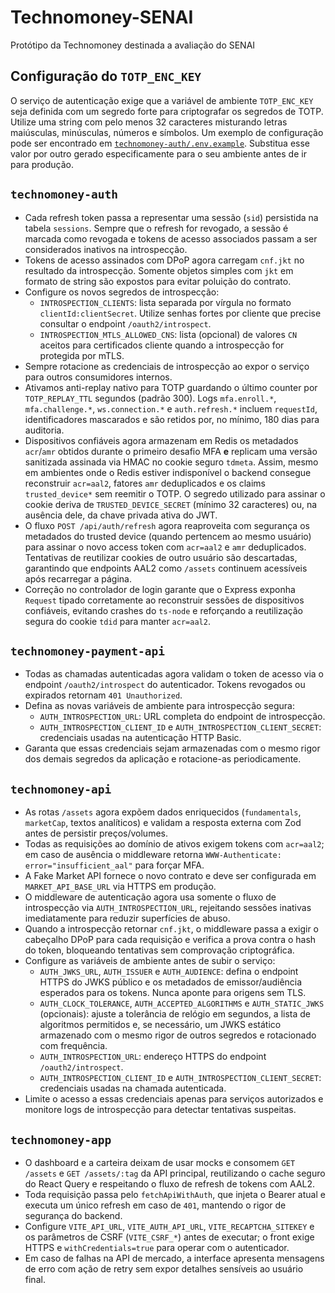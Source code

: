 # Technomoney-SENAI
Protótipo da Technomoney destinada a avaliação do SENAI

## Configuração do `TOTP_ENC_KEY`

O serviço de autenticação exige que a variável de ambiente `TOTP_ENC_KEY` seja
definida com um segredo forte para criptografar os segredos de TOTP. Utilize uma
string com pelo menos 32 caracteres misturando letras maiúsculas, minúsculas,
números e símbolos. Um exemplo de configuração pode ser encontrado em
[`technomoney-auth/.env.example`](technomoney-auth/.env.example). Substitua esse
valor por outro gerado especificamente para o seu ambiente antes de ir para
produção.

## `technomoney-auth`

- Cada refresh token passa a representar uma sessão (`sid`) persistida na tabela
  `sessions`. Sempre que o refresh for revogado, a sessão é marcada como
  revogada e tokens de acesso associados passam a ser considerados inativos na
  introspecção.
- Tokens de acesso assinados com DPoP agora carregam `cnf.jkt` no resultado da
  introspecção. Somente objetos simples com `jkt` em formato de string são
  expostos para evitar poluição do contrato.
- Configure os novos segredos de introspecção:
  - `INTROSPECTION_CLIENTS`: lista separada por vírgula no formato
    `clientId:clientSecret`. Utilize senhas fortes por cliente que precise
    consultar o endpoint `/oauth2/introspect`.
  - `INTROSPECTION_MTLS_ALLOWED_CNS`: lista (opcional) de valores `CN` aceitos
    para certificados cliente quando a introspecção for protegida por mTLS.
- Sempre rotacione as credenciais de introspecção ao expor o serviço para outros
  consumidores internos.
- Ativamos anti-replay nativo para TOTP guardando o último counter por `TOTP_REPLAY_TTL`
  segundos (padrão 300). Logs `mfa.enroll.*`, `mfa.challenge.*`, `ws.connection.*`
  e `auth.refresh.*` incluem `requestId`, identificadores mascarados e são
  retidos por, no mínimo, 180 dias para auditoria.
- Dispositivos confiáveis agora armazenam em Redis os metadados `acr`/`amr`
  obtidos durante o primeiro desafio MFA **e** replicam uma versão sanitizada
  assinada via HMAC no cookie seguro `tdmeta`. Assim, mesmo em ambientes onde o
  Redis estiver indisponível o backend consegue reconstruir `acr=aal2`, fatores
  `amr` deduplicados e os claims `trusted_device*` sem reemitir o TOTP. O segredo
  utilizado para assinar o cookie deriva de `TRUSTED_DEVICE_SECRET` (mínimo 32
  caracteres) ou, na ausência dele, da chave privada ativa do JWT.
- O fluxo `POST /api/auth/refresh` agora reaproveita com segurança os metadados
  do trusted device (quando pertencem ao mesmo usuário) para assinar o novo
  access token com `acr=aal2` e `amr` deduplicados. Tentativas de reutilizar
  cookies de outro usuário são descartadas, garantindo que endpoints AAL2 como
  `/assets` continuem acessíveis após recarregar a página.
- Correção no controlador de login garante que o Express exponha `Request`
  tipado corretamente ao reconstruir sessões de dispositivos confiáveis, evitando
  crashes do `ts-node` e reforçando a reutilização segura do cookie `tdid` para
  manter `acr=aal2`.

## `technomoney-payment-api`

- Todas as chamadas autenticadas agora validam o token de acesso via o endpoint
  `/oauth2/introspect` do autenticador. Tokens revogados ou expirados retornam
  `401 Unauthorized`.
- Defina as novas variáveis de ambiente para introspecção segura:
  - `AUTH_INTROSPECTION_URL`: URL completa do endpoint de introspecção.
  - `AUTH_INTROSPECTION_CLIENT_ID` e `AUTH_INTROSPECTION_CLIENT_SECRET`:
    credenciais usadas na autenticação HTTP Basic.
- Garanta que essas credenciais sejam armazenadas com o mesmo rigor dos demais
  segredos da aplicação e rotacione-as periodicamente.

## `technomoney-api`


- As rotas `/assets` agora expõem dados enriquecidos (`fundamentals`, `marketCap`, textos analíticos) e validam a resposta externa com Zod antes de persistir preços/volumes.
- Todas as requisições ao domínio de ativos exigem tokens com `acr=aal2`; em caso de ausência o middleware retorna `WWW-Authenticate: error="insufficient_aal"` para forçar MFA.
- A Fake Market API fornece o novo contrato e deve ser configurada em `MARKET_API_BASE_URL` via HTTPS em produção.
- O middleware de autenticação agora usa somente o fluxo de introspecção via
  `AUTH_INTROSPECTION_URL`, rejeitando sessões inativas imediatamente para
  reduzir superfícies de abuso.
- Quando a introspecção retornar `cnf.jkt`, o middleware passa a exigir o
  cabeçalho DPoP para cada requisição e verifica a prova contra o hash do token,
  bloqueando tentativas sem comprovação criptográfica.
- Configure as variáveis de ambiente antes de subir o serviço:
  - `AUTH_JWKS_URL`, `AUTH_ISSUER` e `AUTH_AUDIENCE`: defina o endpoint HTTPS
    do JWKS público e os metadados de emissor/audiência esperados para os
    tokens. Nunca aponte para origens sem TLS.
  - `AUTH_CLOCK_TOLERANCE`, `AUTH_ACCEPTED_ALGORITHMS` e `AUTH_STATIC_JWKS`
    (opcionais): ajuste a tolerância de relógio em segundos, a lista de
    algoritmos permitidos e, se necessário, um JWKS estático armazenado com o
    mesmo rigor de outros segredos e rotacionado com frequência.
  - `AUTH_INTROSPECTION_URL`: endereço HTTPS do endpoint `/oauth2/introspect`.
  - `AUTH_INTROSPECTION_CLIENT_ID` e `AUTH_INTROSPECTION_CLIENT_SECRET`:
    credenciais usadas na chamada autenticada.
- Limite o acesso a essas credenciais apenas para serviços autorizados e
  monitore logs de introspecção para detectar tentativas suspeitas.

## `technomoney-app`

- O dashboard e a carteira deixam de usar mocks e consomem `GET /assets` e
  `GET /assets/:tag` da API principal, reutilizando o cache seguro do React
  Query e respeitando o fluxo de refresh de tokens com AAL2.
- Toda requisição passa pelo `fetchApiWithAuth`, que injeta o Bearer atual e
  executa um único refresh em caso de `401`, mantendo o rigor de segurança do
  backend.
- Configure `VITE_API_URL`, `VITE_AUTH_API_URL`, `VITE_RECAPTCHA_SITEKEY` e os
  parâmetros de CSRF (`VITE_CSRF_*`) antes de executar; o front exige HTTPS e
  `withCredentials=true` para operar com o autenticador.
- Em caso de falhas na API de mercado, a interface apresenta mensagens de erro
  com ação de retry sem expor detalhes sensíveis ao usuário final.
